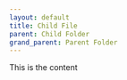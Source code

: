 ```yaml
---
layout: default
title: Child File
parent: Child Folder
grand_parent: Parent Folder
---
```

This is the content
